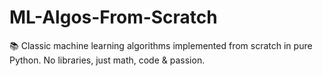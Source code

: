 # ML-Algos-From-Scratch
📚 Classic machine learning algorithms implemented from scratch in pure Python. No libraries, just math, code &amp; passion.
